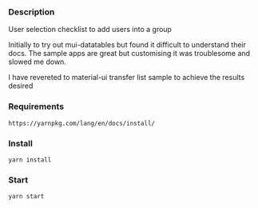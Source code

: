 ### Description
User selection checklist to add users into a group

Initially to try out mui-datatables but found it difficult to understand their docs. The sample apps are great but customising it was troublesome and slowed me down.

I have revereted to material-ui transfer list sample to achieve the results desired

### Requirements 
`https://yarnpkg.com/lang/en/docs/install/`

### Install 
`yarn install`

### Start 
`yarn start`

